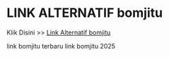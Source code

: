 # LINK ALTERNATIF bomjitu

Klik Disini >> <a href="https://linksto.pages.dev/">Link Alternatif bomjitu </a>

link bomjitu terbaru
link bomjitu 2025